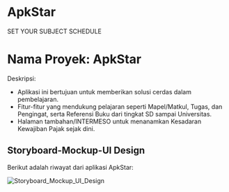 # ApkStar
SET YOUR SUBJECT SCHEDULE

# Nama Proyek: ApkStar

Deskripsi:  
- Aplikasi ini bertujuan untuk memberikan solusi cerdas dalam pembelajaran.
- Fitur-fitur yang mendukung pelajaran seperti Mapel/Matkul, Tugas, dan Pengingat, serta Referensi Buku dari tingkat SD sampai Universitas.
- Halaman tambahan/INTERMESO untuk menanamkan Kesadaran Kewajiban Pajak sejak dini.

## Storyboard-Mockup-UI Design

Berikut adalah riwayat dari aplikasi ApkStar:

![Storyboard_Mockup_UI_Design](https://www.figma.com/design/kGLJAbfKpkbNbDPSGd12AC/MOCKUP-%26-UI-DESIGN-APKSTAR---RIYADI---312310262---TI.23.C4---UPB?node-id=44-44&node-type=canvas&t=5ZtjveGBPMQIlDJ2-0)



